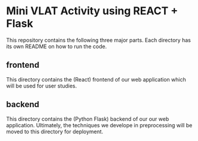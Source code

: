 # Mini VLAT Activity using REACT + Flask

This repository contains the following three major parts. Each directory has its own README on how to run the code.

## frontend
This directory contains the (React) frontend of our web application which will be used for user studies.

## backend
This directory contains the (Python Flask) backend of our our web application. Ultimately, the techniques we develope in preprocessing will be moved to this directory for deployment.

